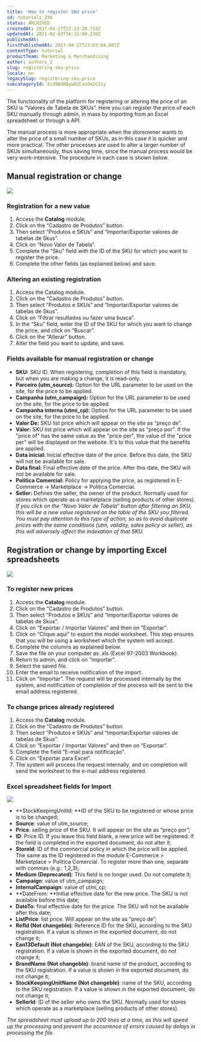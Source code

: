 ```yaml
---
title: 'How to register SKU price'
id: tutorials_230
status: ARCHIVED
createdAt: 2017-04-27T22:13:28.715Z
updatedAt: 2021-02-03T16:31:00.230Z
publishedAt: 
firstPublishedAt: 2017-04-27T23:03:04.007Z
contentType: tutorial
productTeam: Marketing & Merchandising
author: authors_3
slug: registering-sku-price
locale: en
legacySlug: registering-sku-price
subcategoryId: 4id9W3RDyw02CasOm2C2iy
---
```


The functionality of the platform for registering or altering the price of an SKU is “Valores de Tabela de SKUs”. Here you can register the price of each SKU manually through admin, in mass by importing from an Excel spreadsheet or through a API. 

The manual process is more appropriate when the storeowner wants to alter the price of a small number of SKUs, as in this case it is quicker and more practical. The other processes are used to alter a larger number of SKUs simultaneously, thus saving time, since the manual process would be very work-intensive. The procedure in each case is shown below.

## Manual registration or change

![](//images.contentful.com/alneenqid6w5/62eMKlDZ04As4ey46yiOeK/2d689eb25d9945a532d4447ba770649f/Tabela_de_Valores.gif)

### Registration for a new value

1. Access the __Catalog__ module.
2. Click on the “Cadastro de Produtos” button.
3. Then select “Produtos e SKUs” and “Importar/Exportar valores de tabelas de Skus”.
4. Click on “Novo Valor de Tabela”.
5. Complete the “Sku” field with the ID of the SKU for which you want to register the price.
6. Complete the other fields (as explained below) and save.

### Altering an existing registration

1. Access the Catalog module.
2. Click on the “Cadastro de Produtos” button.
3. Then select “Produtos e SKUs” and “Importar/Exportar valores de tabelas de Skus”.
4. Click on “Filtrar resultados ou fazer uma busca”.
5. In the “Sku” field, enter the ID of the SKU for which you want to change the price, and click on “Buscar”.
6. Click on the “Alterar” button.
7. Alter the field you want to update, and save.

### Fields available for manual registration or change

- **SKU:** SKU ID. When registering, completion of this field is mandatory, but when you are making a change, it is read-only.
- **Parceiro (utm_source):** Option for the URL parameter to be used on the site, for the price to be applied.
- **Campanha (utm_campaign):** Option for the URL parameter to be used on the site, for the price to be applied.
- **Campanha interna (utmi_cp):** Option for the URL parameter to be used on the site, for the price to be applied.
- **Valor De:** SKU list price which will appear on the site as “preço de”.
- **Valor:** SKU list price which will appear on the site as “preço por”. If the "price of" has the same value as the "price per", the value of the "price per" will be displayed on the website. It's to this value that the benefits are applied.
- **Data inicial:** Inicial effective date of the price. Before this date, the SKU will not be available for sale.
- **Data final:** Final effective date of the price. After this date, the SKU will not be available for sale.
- **Política Comercial:** Policy for applying the price, as registered in E-Commerce -> Marketplace -> Política Comercial.
- **Seller:** Defines the seller, the owner of the product. Normally used for stores which operate as a marketplace (selling products of other stores).
_If you click on the “Novo Valor de Tabela” button after filtering an SKU, this will be a new value registered on the table of the SKU you filtered. You must pay attention to this type of action, so as to avoid duplicate prices with the same conditions (utm, validity, sales policy or seller), as this will adversely affect the indexation of that SKU._

## Registration or change by importing Excel spreadsheets

![](//images.contentful.com/alneenqid6w5/5Pbm0WFO12QmEwW88OM2iU/453748487c805f0ef7bd20887e454670/Altera__o_de_pre_o_Importa__o.gif)

### To register new prices

1. Access the __Catalog__ module.
2. Click on the “Cadastro de Produtos” button.
3. Then select “Produtos e SKUs” and “Importar/Exportar valores de tabelas de Skus”.
4. Click on “Exportar / Importar Valores” and then on “Exportar”.
5. Click on “Clique aqui” to export the model worksheet. This step ensures that you will be using a worksheet which the system will accept.
6. Complete the columns as explained below.
7. Save the file on your computer as .xls (Excel 97-2003 Workbook).
8. Return to admin, and click on “importar”.
9. Select the saved file.
10. Enter the email to receive notification of the import.
11. Click on “Importar”. The request will be processed internally by the system, and notification of completion of the process will be sent to the email address registered.

### To change prices already registered

1. Access the __Catalog__ module.
2. Click on the “Cadastro de Produtos” button.
3. Then select “Produtos e SKUs” and “Importar/Exportar valores de tabelas de Skus”.
4. Click on “Exportar / Importar Valores” and then on “Exportar”.
5. Complete the field “E-mail para notificação".
6. Click on “Exportar para Excel”.
7. The system will process the request internally, and on completion will send the worksheet to the e-mail address registered.

### Excel spreadsheet fields for Import

![](//images.contentful.com/alneenqid6w5/1wTiiJMsUcUGMoI6GGWsOw/b31f627d1a8d642532d475fd72e23ff6/Como_cadastrar_preco_SKU_2.jpg)

- **StockKeepingUnitId: **ID of the SKU to be registered or whose price is to be changed;
- **Source**: value of utm\_source;
- **Price**: selling price of the SKU. It will appear on the site as “preço por”;
- **ID**: Price ID. If you leave this field blank, a new price will be registered. If the field is completed in the exported document, do not alter it;
- **StoreId**: ID of the commercial policy in which the price will be applied. The same as the ID registered in the module E-Commerce &gt; Marketplace &gt; Política Comercial. To register more than one, separate with commas (e.g.: 1,2,3);
- **Medium (Deprecated)**: This field is no longer used. Do not complete it;
- **Campaign**: value of utm\_campaign;
- **InternalCampaign**: value of utmi\_cp;
- **DateFrom: **Initial effective date for the new price. The SKU is not available before this date;
- **DateTo**: final effective date for the price. The SKU will not be available after this date;
- **ListPrice**: list price. Will appear on the site as “preço de”;
- **RefId (Not changeble)**: Reference ID for the SKU, according to the SKU registration. If a value is shown in the exported document, do not change it;
- **Ean13Default (Not changeble)**: EAN of the SKU, according to the SKU registration. If a value is shown in the exported document, do not change it;
- **BrandName (Not changeble)**: brand name of the product, according to the SKU registration. If a value is shown in the exported document, do not change it;
- **StockKeepingUnitName (Not changeble)**: name of the SKU, according to the SKU registration. If a value is shown in the exported document, do not change it;
- **SellerId**: ID of the seller who owns the SKU. Normally used for stores which operate as a marketplace (selling products of other stores).

_The spreadsheet must upload up to 200 lines at a time, as this will speed up the processing and prevent the occurrence of errors caused by delays in processing the file._
